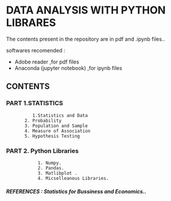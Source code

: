 #        DATA ANALYSIS WITH PYTHON LIBRARES

The contents present in the repository  are in pdf and .ipynb files.. 

softwares recomended : 
* Adobe reader ,for pdf files
* Anaconda (jupyter notebook)  ,for  ipynb files  



## CONTENTS
       
      
### PART 1.STATISTICS
      
              1.Statistics and Data
	       2. Probability
	       3. Population and Sample
	       4. Measure of Association
	       5. Hypothesis Testing
            
	
### PART 2. Python Libraries
      
                1. Numpy.
                2. Pandas.
                3. Matlibplot .
                4. Micselleanous Libraries.
	   
##### *REFERENCES :  Statistics for Bussiness and Economics..*
